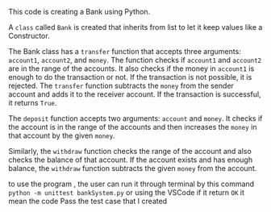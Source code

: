 This code is creating a Bank using Python.

A `class` called `Bank` is created that inherits from list to let it keep values like a Constructor.

The Bank class has a `transfer` function that accepts three arguments: `account1`, `account2`, and `money`. The function checks if `account1` and `account2` are in the range of the accounts. It also checks if the money in `account1` is enough to do the transaction or not. If the transaction is not possible, it is rejected. The `transfer` function subtracts the `money` from the sender account and adds it to the receiver account. If the transaction is successful, it returns `True`.

The `deposit` function accepts two arguments: `account` and `money`. It checks if the account is in the range of the accounts and then increases the `money` in that account by the given `money`.

Similarly, the `withdraw` function checks the range of the account and also checks the balance of that account. If the account exists and has enough balance, the `withdraw` function subtracts the given `money` from the account.

to use the program , the user can run it through terminal by this command `python -m unittest bankSystem.py` or using the VSCode
if it return `OK` it mean the code Pass the test case that I created